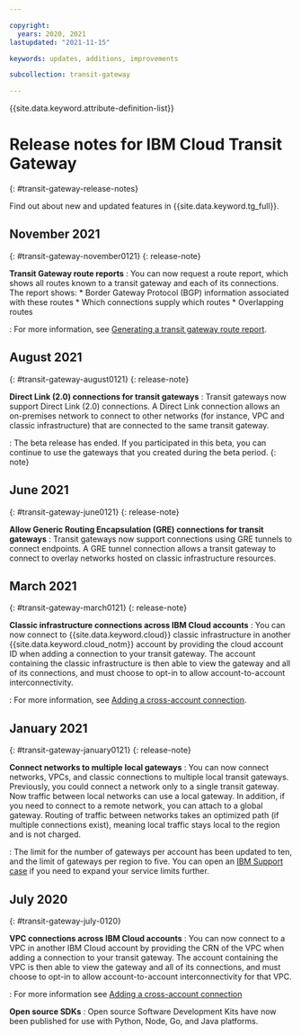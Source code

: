 ```yaml
---

copyright:
  years: 2020, 2021
lastupdated: "2021-11-15"

keywords: updates, additions, improvements

subcollection: transit-gateway

---
```


{{site.data.keyword.attribute-definition-list}}

# Release notes for IBM Cloud Transit Gateway
{: #transit-gateway-release-notes}

Find out about new and updated features in {{site.data.keyword.tg_full}}.

## November 2021
{: #transit-gateway-november0121}
{: release-note}

**Transit Gateway route reports**
:    You can now request a route report, which shows all routes known to a transit gateway and each of its connections. The report shows:
    * Border Gateway Protocol (BGP) information associated with these routes
    * Which connections supply which routes
    * Overlapping routes

:    For more information, see [Generating a transit gateway route report](/docs/transit-gateway?topic=transit-gateway-route-reports).

## August 2021
{: #transit-gateway-august0121}
{: release-note}

**Direct Link (2.0) connections for transit gateways** 
:    Transit gateways now support Direct Link (2.0) connections. A Direct Link connection allows an on-premises network to connect to other networks (for instance, VPC and classic infrastructure) that are connected to the same transit gateway.

:    The beta release has ended. If you participated in this beta, you can continue to use the gateways that you created during the beta period.
{: note}

## June 2021
{: #transit-gateway-june0121}
{: release-note}

**Allow Generic Routing Encapsulation (GRE) connections for transit gateways** 
:    Transit gateways now support connections using GRE tunnels to connect endpoints. A GRE tunnel connection allows a transit gateway to connect to overlay networks hosted on classic infrastructure resources.

## March 2021
{: #transit-gateway-march0121}
{: release-note}

**Classic infrastructure connections across IBM Cloud accounts** 
:    You can now connect to {{site.data.keyword.cloud}} classic infrastructure in another {{site.data.keyword.cloud_notm}} account by providing the cloud account ID when adding a connection to your transit gateway. The account containing the classic infrastructure is then able to view the gateway and all of its connections, and must choose to opt-in to allow account-to-account interconnectivity.

:    For more information, see [Adding a cross-account connection](/docs/transit-gateway?topic=transit-gateway-edit-gateway#adding-cross-account-connections).

## January 2021
{: #transit-gateway-january0121}
{: release-note}

**Connect networks to multiple local gateways**
:    You can now connect networks, VPCs, and classic connections to multiple local transit gateways. Previously, you could connect a network only to a single transit gateway. Now traffic between local networks can use a local gateway. In addition, if you need to connect to a remote network, you can attach to a global gateway. Routing of traffic between networks takes an optimized path (if multiple connections exist), meaning local traffic stays local to the region and is not charged.

:    The limit for the number of gateways per account has been updated to ten, and the limit of gateways per region to five. You can open an [IBM Support case](/docs/get-support?topic=get-support-using-avatar#using-avatar) if you need to expand your service limits further.

## July 2020
{: #transit-gateway-july-0120}

**VPC connections across IBM Cloud accounts**
:    You can now connect to a VPC in another IBM Cloud account by providing the CRN of the VPC when adding a connection to your transit gateway. The account containing the VPC is then able to view the gateway and all of its connections, and must choose to opt-in to allow account-to-account interconnectivity for that VPC.

:    For more information see [Adding a cross-account connection](/docs/transit-gateway?topic=transit-gateway-edit-gateway#adding-cross-account-connections)

**Open source SDKs**
:    Open source Software Development Kits have now been published for use with Python, Node, Go, and Java platforms.
